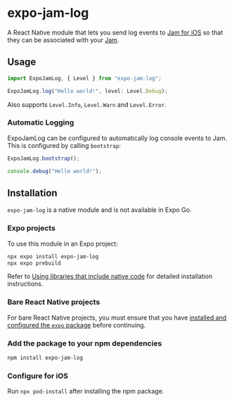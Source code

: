 # expo-jam-log

A React Native module that lets you send log events to [Jam for iOS](https://apps.apple.com/us/app/jam-fix-bugs-faster/id6469037234) so that they can be associated with your [Jam](https://jam.dev/).

## Usage

```typescript
import ExpoJamLog, { Level } from "expo-jam-log";

ExpoJamLog.log("Hello world!", level: Level.Debug);
```

Also supports `Level.Info`, `Level.Warn` and `Level.Error`.

### Automatic Logging

ExpoJamLog can be configured to automatically log console events to Jam. This is configured by calling `bootstrap`:

```typescript
ExpoJamLog.bootstrap();

console.debug("Hello world!");
```

## Installation

`expo-jam-log` is a native module and is not available in Expo Go.

### Expo projects

To use this module in an Expo project:

```sh
npx expo install expo-jam-log
npx expo prebuild
```

Refer to [Using libraries that include native code](https://docs.expo.dev/workflow/customizing/#using-libraries-that-include-native-code) for detailed installation instructions.

### Bare React Native projects

For bare React Native projects, you must ensure that you have [installed and configured the `expo` package](https://docs.expo.dev/bare/installing-expo-modules/) before continuing.

### Add the package to your npm dependencies

```sh
npm install expo-jam-log
```

### Configure for iOS

Run `npx pod-install` after installing the npm package.

